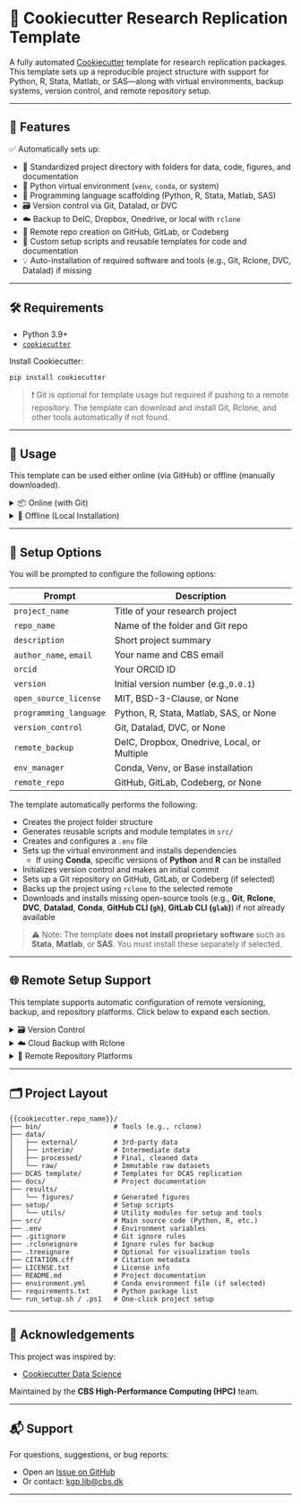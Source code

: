 # 🧪 Cookiecutter Research Replication Template

A fully automated [Cookiecutter](https://cookiecutter.readthedocs.io/en/latest/) template for research replication packages. This template sets up a reproducible project structure with support for Python, R, Stata, Matlab, or SAS—along with virtual environments, backup systems, version control, and remote repository setup.

---

## 🧰 Features

✅ Automatically sets up:

- 📁 Standardized project directory with folders for data, code, figures, and documentation
- 🐍 Python virtual environment (`venv`, `conda`, or system)
- 🧬 Programming language scaffolding (Python, R, Stata, Matlab, SAS)
- 🗃️ Version control via Git, Datalad, or DVC
- ☁️ Backup to DeIC, Dropbox, Onedrive, or local with `rclone`
- 📡 Remote repo creation on GitHub, GitLab, or Codeberg
- 🔧 Custom setup scripts and reusable templates for code and documentation
- 💡 Auto-installation of required software and tools (e.g., Git, Rclone, DVC, Datalad) if missing

---

## 🛠️ Requirements

- Python 3.9+
- [`cookiecutter`](https://cookiecutter.readthedocs.io/en/latest/installation.html)

Install Cookiecutter:

```bash
pip install cookiecutter
```

> ❗️ Git is optional for template usage but required if pushing to a remote repository. The template can download and install Git, Rclone, and other tools automatically if not found.

---

## 🚀 Usage

This template can be used either online (via GitHub) or offline (manually downloaded).

<details>
<summary>📦 Online (with Git)</summary>

Use this option if Git is installed and you want to fetch the template directly from GitHub:

```bash
cookiecutter gh:CBS-HPC/replication_package
```

</details>

<details>
<summary>📁 Offline (Local Installation)</summary>

If Git is **not installed**, you can still use the template by downloading it manually:

1. Go to [https://github.com/CBS-HPC/replication_package](https://github.com/CBS-HPC/replication_package)  
2. Click the green **“Code”** button, then choose **“Download ZIP”**  
3. Extract the ZIP file to a folder of your choice  
4. Run Cookiecutter locally:

```bash
cookiecutter path/to/replication_package
```

> ⚠️ Do **not** use `git clone` if Git is not installed. Manual download is required in this case.

</details>

---

## 🧾 Setup Options

You will be prompted to configure the following options:

| Prompt                     | Description                                 |
| -------------------------- | ------------------------------------------- |
| `project_name`           | Title of your research project              |
| `repo_name`              | Name of the folder and Git repo             |
| `description`            | Short project summary                       |
| `author_name`, `email` | Your name and CBS email                     |
| `orcid`                  | Your ORCID ID                               |
| `version`                | Initial version number (e.g.,`0.0.1`)     |
| `open_source_license`    | MIT, BSD-3-Clause, or None                  |
| `programming_language`   | Python, R, Stata, Matlab, SAS, or None      |
| `version_control`        | Git, Datalad, DVC, or None                  |
| `remote_backup`          | DeIC, Dropbox, Onedrive, Local, or Multiple |
| `env_manager`            | Conda, Venv, or Base installation           |
| `remote_repo`            | GitHub, GitLab, Codeberg, or None           |

The template automatically performs the following:

- Creates the project folder structure
- Generates reusable scripts and module templates in `src/`
- Creates and configures a `.env` file
- Sets up the virtual environment and installs dependencies  
  - If using **Conda**, specific versions of **Python** and **R** can be installed
- Initializes version control and makes an initial commit
- Sets up a Git repository on GitHub, GitLab, or Codeberg (if selected)
- Backs up the project using `rclone` to the selected remote
- Downloads and installs missing open-source tools (e.g., **Git**, **Rclone**, **DVC**, **Datalad**, **Conda**, **GitHub CLI (`gh`)**, **GitLab CLI (`glab`)**) if not already available

> ⚠️ Note: The template **does not install proprietary software** such as **Stata**, **Matlab**, or **SAS**. You must install these separately if selected.


---
## 🌐 Remote Setup Support

This template supports automatic configuration of remote versioning, backup, and repository platforms. Click below to expand each section.

<details>
<summary>🗃️ Version Control</summary>

This template supports several version control systems to suit different workflows:

- [**Git**](https://git-scm.com/) (default) – general-purpose version control for code and text files  
- [**Datalad**](https://www.datalad.org/) – for data-heavy, file-based versioning; designed to support **FAIR** principles and **Open Science** workflows  
- [**DVC**](https://dvc.org/) – for machine learning pipelines, dataset tracking, and model versioning

**How it works:**

- For **Git**, the project root is initialized as a Git repository.  
  - The `data/` folder is created as a **separate Git repository**, allowing you to track data independently of source code.  
- For **Datalad**, the `data/` folder is initialized as a **Datalad dataset**, enabling advanced data provenance and modular data management.  
- For **DVC**, the `data/` folder is configured for **DVC tracking**, which uses `.dvc` files and external storage to version large data files.

**Auto-generated `.gitignore` includes:**

- `data/` – raw and processed data folders  
- `bin/` – local binaries  
- Python artifacts – `env/`, `__pycache__/`, `.mypy_cache/`  
- IDE/config files – `.vscode/`, `.idea/`, `.spyproject/`  
- System files – `.DS_Store`, `*.swp`  
- Jupyter checkpoints – `.ipynb_checkpoints/`  
- Logs and test outputs – `.coverage`, `htmlcov/`, `*.log`  

> 🧹 These defaults help keep your repository clean and focused.

</details>

<details>
<summary>☁️ Cloud Backup with Rclone</summary>

You will be prompted for **email** and **password** to set up automatic project backup using `rclone`.

Supported remote systems:

- **DeIC Storage** (via SFTP)  
- **Dropbox**  
- **OneDrive**  
- **Local** storage  
- **Multiple** targets

> 🔐 Your **email** is securely stored in your `.env` file. Passwords are encrypted and not stored in plain text.

</details>

<details>
<summary>📡 Remote Repository Platforms</summary>

If you choose to publish your project remotely, you will be prompted for your:

- **GitHub/GitLab username**
- **Repository visibility** (private/public)
- **Personal access token**

Repositories are pushed using the **HTTPS protocol** and authenticated via tokens.

Supported platforms:

- **GitHub** (via GitHub CLI)  
- **GitLab** (via GitLab CLI)  
- **Codeberg**

> 🔐 Your credentials and tokens are securely saved in the `.env` file for authenticated Git operations.

</details>

---
## 🗂️ Project Layout

```plaintext
{{cookiecutter.repo_name}}/
├── bin/                  # Tools (e.g., rclone)
├── data/
│   ├── external/         # 3rd-party data
│   ├── interim/          # Intermediate data
│   ├── processed/        # Final, cleaned data
│   └── raw/              # Immutable raw datasets
├── DCAS template/        # Templates for DCAS replication
├── docs/                 # Project documentation
├── results/
│   └── figures/          # Generated figures
├── setup/                # Setup scripts
│   └── utils/            # Utility modules for setup and tools
├── src/                  # Main source code (Python, R, etc.)
├── .env                  # Environment variables
├── .gitignore            # Git ignore rules
├── .rcloneignore         # Ignore rules for backup
├── .treeignore           # Optional for visualization tools
├── CITATION.cff          # Citation metadata
├── LICENSE.txt           # License info
├── README.md             # Project documentation
├── environment.yml       # Conda environment file (if selected)
├── requirements.txt      # Python package list
└── run_setup.sh / .ps1   # One-click project setup
```

---

## 🙏 Acknowledgements

This project was inspired by:

- [Cookiecutter Data Science](https://drivendata.github.io/cookiecutter-data-science/)

Maintained by the **CBS High-Performance Computing (HPC)** team.

---

## 📬 Support

For questions, suggestions, or bug reports:

- Open an [Issue on GitHub](https://github.com/CBS-HPC/replication_package/issues)
- Or contact: [kgp.lib@cbs.dk](mailto:kgp.lib@cbs.dk)

---

